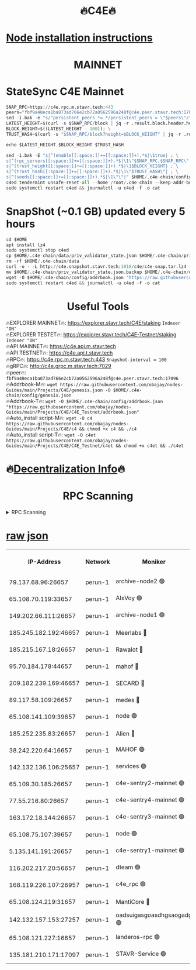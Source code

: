 <h1 align="center"> 🔥C4E🔥</h1>

[Node installation instructions](https://github.com/obajay/nodes-Guides/tree/main/Projects/C4E)
=

<h1 align="center"> MAINNET</h1>

# StateSync C4E Mainnet
```python
SNAP_RPC=https://c4e.rpc.m.stavr.tech:443
peers="fbf9a48eca1ba873ad766e2cb72a0562596a248f@c4e.peer.stavr.tech:17096"
sed -i.bak -e "s/^persistent_peers *=.*/persistent_peers = \"$peers\"/" $HOME/.c4e-chain/config/config.toml
LATEST_HEIGHT=$(curl -s $SNAP_RPC/block | jq -r .result.block.header.height); \
BLOCK_HEIGHT=$((LATEST_HEIGHT - 100)); \
TRUST_HASH=$(curl -s "$SNAP_RPC/block?height=$BLOCK_HEIGHT" | jq -r .result.block_id.hash)

echo $LATEST_HEIGHT $BLOCK_HEIGHT $TRUST_HASH

sed -i.bak -E "s|^(enable[[:space:]]+=[[:space:]]+).*$|\1true| ; \
s|^(rpc_servers[[:space:]]+=[[:space:]]+).*$|\1\"$SNAP_RPC,$SNAP_RPC\"| ; \
s|^(trust_height[[:space:]]+=[[:space:]]+).*$|\1$BLOCK_HEIGHT| ; \
s|^(trust_hash[[:space:]]+=[[:space:]]+).*$|\1\"$TRUST_HASH\"| ; \
s|^(seeds[[:space:]]+=[[:space:]]+).*$|\1\"\"|" $HOME/.c4e-chain/config/config.toml
c4ed tendermint unsafe-reset-all --home /root/.c4e-chain --keep-addr-book
sudo systemctl restart c4ed && journalctl -u c4ed -f -o cat
```
# SnapShot (~0.1 GB) updated every 5 hours
```python
cd $HOME
apt install lz4
sudo systemctl stop c4ed
cp $HOME/.c4e-chain/data/priv_validator_state.json $HOME/.c4e-chain/priv_validator_state.json.backup
rm -rf $HOME/.c4e-chain/data
curl -o - -L http://c4e.snapshot.stavr.tech:1018/c4e/c4e-snap.tar.lz4 | lz4 -c -d - | tar -x -C $HOME/.c4e-chain --strip-components 2
mv $HOME/.c4e-chain/priv_validator_state.json.backup $HOME/.c4e-chain/data/priv_validator_state.json
wget -O $HOME/.c4e-chain/config/addrbook.json "https://raw.githubusercontent.com/obajay/nodes-Guides/main/Projects/C4E/addrbook.json"
sudo systemctl restart c4ed && journalctl -u c4ed -f -o cat
```
 <h1 align="center"> Useful Tools</h1>

🔥EXPLORER MAINNET🔥:  https://explorer.stavr.tech/C4E/staking            `Indexer "ON"` \
🔥EXPLORER TESTET🔥:   https://explorer.stavr.tech/C4E-Testnet/staking     `Indexer "ON"` \
🔥API MAINNET🔥:       https://c4e.api.m.stavr.tech \
🔥API TESTNET🔥:       https://c4e.api.t.stavr.tech \
🔥RPC🔥:               https://c4e.rpc.m.stavr.tech:443                  `Snapshot-interval = 100` \
🔥gRPC🔥:              http://c4e.grpc.m.stavr.tech:7029 \
🔥peer🔥:              `fbf9a48eca1ba873ad766e2cb72a0562596a248f@c4e.peer.stavr.tech:17096` \
🔥Addrbook-M🔥:    ```wget https://raw.githubusercontent.com/obajay/nodes-Guides/main/Projects/C4E/genesis.json -O $HOME/.c4e-chain/config/genesis.json``` \
🔥Addrbook-T🔥:    ```wget -O $HOME/.c4e-chain/config/addrbook.json "https://raw.githubusercontent.com/obajay/nodes-Guides/main/Projects/C4E/C4E_Testnet/addrbook.json"``` \
🔥Auto_install script-M🔥: ```wget -O c4 https://raw.githubusercontent.com/obajay/nodes-Guides/main/Projects/C4E/c4 && chmod +x c4 && ./c4``` \
🔥Auto_install script-T🔥: ```wget -O c4et https://raw.githubusercontent.com/obajay/nodes-Guides/main/Projects/C4E/C4E_Testnet/c4et && chmod +x c4et && ./c4et```

🔥[Decentralization Info](https://github.com/obajay/StateSync-snapshots/tree/main/Projects/C4E/Decentralization)🔥
=

<h1 align="center"> RPC Scanning</h1>

<details>
<summary>RPC Scanning</summary>

<h2 align="center"> We scan nodes in real time every 4 hours. And we provide the final result of RPC endpoints.
We cannot influence the operation of these nodes in any way. </h2>


```python
If Voting Power is higher than 0 --> then the Node is a validator of the network and may be subject to attack and be a potential threat to the chain.
```
```python
We marked such validators with a red symbol
```

</details>

[raw json](https://rpc-check.c4e.stavr.tech/c4e/rpc-c4e-result.json)
=



<table><tr><th>IP-Address</th><th>Network</th><th>Moniker</th><th>Latest Block Height</th><th>Earliest Block Height</th><th>Catching Up</th><th>Tx Index</th><th>Voting Power</th><th>Scan Time</th></tr><tr><td>79.137.68.96:26657</td><td>perun-1</td><td>archive-node2 🟢</td><td>7623316</td><td>1</td><td>False</td><td>on</td><td>0</td><td>2024-03-17T10:30:44.491570395UTC</td></tr><tr><td>65.108.70.119:33657</td><td>perun-1</td><td>AlxVoy 🟢</td><td>7623318</td><td>1</td><td>False</td><td>on</td><td>0</td><td>2024-03-17T10:30:58.603536966UTC</td></tr><tr><td>149.202.66.111:26657</td><td>perun-1</td><td>archive-node1 🟢</td><td>7623321</td><td>1</td><td>False</td><td>on</td><td>0</td><td>2024-03-17T10:31:14.807771824UTC</td></tr><tr><td>185.245.182.192:46657</td><td>perun-1</td><td>Meerlabs 🔴</td><td>7623322</td><td>1051501</td><td>False</td><td>on</td><td>344615</td><td>2024-03-17T10:31:21.896420751UTC</td></tr><tr><td>185.215.167.18:26657</td><td>perun-1</td><td>Rawalot 🔴</td><td>7623324</td><td>1090501</td><td>False</td><td>on</td><td>450091</td><td>2024-03-17T10:31:32.910552786UTC</td></tr><tr><td>95.70.184.178:44657</td><td>perun-1</td><td>mahof 🔴</td><td>7623318</td><td>2342001</td><td>False</td><td>off</td><td>1356400</td><td>2024-03-17T10:30:57.926373109UTC</td></tr><tr><td>209.182.239.169:46657</td><td>perun-1</td><td>SECARD 🔴</td><td>7623320</td><td>2616101</td><td>False</td><td>off</td><td>749308</td><td>2024-03-17T10:31:10.214431138UTC</td></tr><tr><td>89.117.58.109:26657</td><td>perun-1</td><td>medes 🔴</td><td>7623323</td><td>2826001</td><td>False</td><td>off</td><td>891025</td><td>2024-03-17T10:31:28.571519382UTC</td></tr><tr><td>65.108.141.109:39657</td><td>perun-1</td><td>node 🟢</td><td>7623317</td><td>5303301</td><td>False</td><td>on</td><td>0</td><td>2024-03-17T10:30:46.849745329UTC</td></tr><tr><td>185.252.235.83:26657</td><td>perun-1</td><td>Alien 🔴</td><td>7623320</td><td>6502501</td><td>False</td><td>on</td><td>648215</td><td>2024-03-17T10:31:15.118294603UTC</td></tr><tr><td>38.242.220.64:16657</td><td>perun-1</td><td>MAHOF 🟢</td><td>7623321</td><td>6885501</td><td>False</td><td>on</td><td>0</td><td>2024-03-17T10:31:12.532841062UTC</td></tr><tr><td>142.132.136.106:25657</td><td>perun-1</td><td>services 🟢</td><td>7623319</td><td>7012001</td><td>False</td><td>on</td><td>0</td><td>2024-03-17T10:31:01.176395283UTC</td></tr><tr><td>65.109.30.185:26657</td><td>perun-1</td><td>c4e-sentry2-mainnet 🟢</td><td>7623322</td><td>7284001</td><td>False</td><td>on</td><td>0</td><td>2024-03-17T10:31:21.603070089UTC</td></tr><tr><td>77.55.216.80:26657</td><td>perun-1</td><td>c4e-sentry4-mainnet 🟢</td><td>7623318</td><td>7297001</td><td>False</td><td>on</td><td>0</td><td>2024-03-17T10:30:58.303135187UTC</td></tr><tr><td>163.172.18.144:26657</td><td>perun-1</td><td>c4e-sentry3-mainnet 🟢</td><td>7623322</td><td>7297001</td><td>False</td><td>on</td><td>0</td><td>2024-03-17T10:31:22.164921717UTC</td></tr><tr><td>65.108.75.107:39657</td><td>perun-1</td><td>node 🟢</td><td>7623319</td><td>7300001</td><td>False</td><td>on</td><td>0</td><td>2024-03-17T10:31:01.467465288UTC</td></tr><tr><td>5.135.141.191:26657</td><td>perun-1</td><td>c4e-sentry1-mainnet 🟢</td><td>7623316</td><td>7300501</td><td>False</td><td>on</td><td>0</td><td>2024-03-17T10:30:43.583336797UTC</td></tr><tr><td>116.202.217.20:56657</td><td>perun-1</td><td>dteam 🟢</td><td>7623316</td><td>7511001</td><td>False</td><td>on</td><td>0</td><td>2024-03-17T10:30:44.190720879UTC</td></tr><tr><td>168.119.226.107:26957</td><td>perun-1</td><td>c4e_rpc 🟢</td><td>7623317</td><td>7523317</td><td>False</td><td>on</td><td>0</td><td>2024-03-17T10:30:51.133217597UTC</td></tr><tr><td>65.108.124.219:31657</td><td>perun-1</td><td>MantiCore 🔴</td><td>7623318</td><td>7523318</td><td>False</td><td>off</td><td>729906</td><td>2024-03-17T10:30:57.546590017UTC</td></tr><tr><td>142.132.157.153:27257</td><td>perun-1</td><td>oadsuigasgoasdhgsaogadg 🟢</td><td>7623316</td><td>7574001</td><td>False</td><td>on</td><td>0</td><td>2024-03-17T10:30:41.302459007UTC</td></tr><tr><td>65.108.121.227:16657</td><td>perun-1</td><td>landeros-rpc 🟢</td><td>7623316</td><td>7618001</td><td>False</td><td>on</td><td>0</td><td>2024-03-17T10:30:43.915688040UTC</td></tr><tr><td>135.181.210.171:17097</td><td>perun-1</td><td>STAVR-Service 🟢</td><td>7623319</td><td>7621501</td><td>False</td><td>on</td><td>0</td><td>2024-03-17T10:31:01.799893985UTC</td></tr></table>
